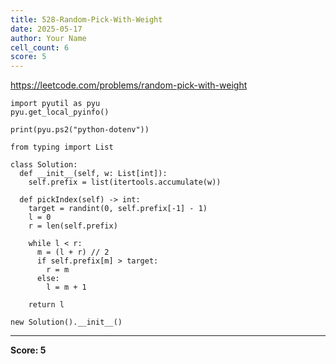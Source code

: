 ```yaml
---
title: 528-Random-Pick-With-Weight
date: 2025-05-17
author: Your Name
cell_count: 6
score: 5
---
```


https://leetcode.com/problems/random-pick-with-weight


```
import pyutil as pyu
pyu.get_local_pyinfo()
```


```
print(pyu.ps2("python-dotenv"))
```


```
from typing import List
```


```
class Solution:
  def __init__(self, w: List[int]):
    self.prefix = list(itertools.accumulate(w))

  def pickIndex(self) -> int:
    target = randint(0, self.prefix[-1] - 1)
    l = 0
    r = len(self.prefix)

    while l < r:
      m = (l + r) // 2
      if self.prefix[m] > target:
        r = m
      else:
        l = m + 1

    return l
```


```
new Solution().__init__()
```


---
**Score: 5**